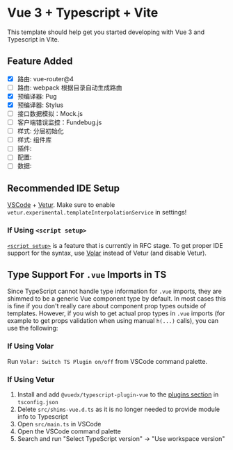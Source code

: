 # Vue 3 + Typescript + Vite

This template should help get you started developing with Vue 3 and Typescript in Vite.

## Feature Added
- [x] 路由: vue-router@4
- [ ] 路由: webpack 根据目录自动生成路由
- [x] 预编译器: Pug
- [x] 预编译器: Stylus
- [ ] 接口数据模拟：Mock.js
- [ ] 客户端错误监控：Fundebug.js
- [ ] 样式: 分层初始化
- [ ] 样式: 组件库
- [ ] 插件:
- [ ] 配置:
- [ ] 数据:

## Recommended IDE Setup

[VSCode](https://code.visualstudio.com/) + [Vetur](https://marketplace.visualstudio.com/items?itemName=octref.vetur). Make sure to enable `vetur.experimental.templateInterpolationService` in settings!

### If Using `<script setup>`

[`<script setup>`](https://github.com/vuejs/rfcs/pull/227) is a feature that is currently in RFC stage. To get proper IDE support for the syntax, use [Volar](https://marketplace.visualstudio.com/items?itemName=johnsoncodehk.volar) instead of Vetur (and disable Vetur).

## Type Support For `.vue` Imports in TS

Since TypeScript cannot handle type information for `.vue` imports, they are shimmed to be a generic Vue component type by default. In most cases this is fine if you don't really care about component prop types outside of templates. However, if you wish to get actual prop types in `.vue` imports (for example to get props validation when using manual `h(...)` calls), you can use the following:

### If Using Volar

Run `Volar: Switch TS Plugin on/off` from VSCode command palette.

### If Using Vetur

1. Install and add `@vuedx/typescript-plugin-vue` to the [plugins section](https://www.typescriptlang.org/tsconfig#plugins) in `tsconfig.json`
2. Delete `src/shims-vue.d.ts` as it is no longer needed to provide module info to Typescript
3. Open `src/main.ts` in VSCode
4. Open the VSCode command palette
5. Search and run "Select TypeScript version" -> "Use workspace version"
